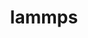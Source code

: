 ---
title: "lammps"
layout: cache
categories: [package, v0.18.1]
meta: {"versions": ["20220107"], "compilers": ["gcc@=7.3.1", "gcc@=7.5.0"], "oss": ["amzn2", "ubuntu18.04"], "platforms": ["linux"], "targets": ["aarch64", "graviton2", "x86_64", "x86_64_v3", "x86_64_v4"], "stacks": ["aws-ahug", "aws-ahug-aarch64", "aws-isc", "aws-isc-aarch64", "e4s", "root"], "num_specs": 9, "num_specs_by_stack": {"root": 9, "aws-isc": 2, "aws-isc-aarch64": 2, "aws-ahug": 2, "aws-ahug-aarch64": 2, "e4s": 1}}
spec_details: [{"hash": "nt5llzy5jtxl4nsxbq64ed7jphmsi3gu", "compiler": "gcc@=7.3.1", "versions": ["20220107"], "os": "amzn2", "platform": "linux", "target": "x86_64_v3", "variants": ["~asphere", "~body", "build_type=RelWithDebInfo", "~class2", "~colloid", "~compress", "~coreshell", "~cuda", "~cuda_mps", "~dipole", "~exceptions", "+ffmpeg", "~granular", "~ipo", "+jpeg", "+kim", "~kokkos", "~kspace", "~latte", "+lib", "~manybody", "~mc", "~meam", "~misc", "~mliap", "~molecule", "+mpi", "~mpiio", "~opencl", "+openmp", "~opt", "~peri", "+png", "~poems", "~python", "~qeq", "~replica", "~rigid", "~shock", "~snap", "~spin", "~srd", "~user-adios", "~user-atc", "~user-awpmd", "~user-bocs", "~user-cgsdk", "~user-colvars", "~user-diffraction", "~user-dpd", "~user-drude", "~user-eff", "~user-fep", "~user-h5md", "~user-lb", "~user-manifold", "~user-meamc", "~user-mesodpd", "~user-mesont", "~user-mgpt", "~user-misc", "~user-mofff", "~user-netcdf", "~user-omp", "~user-phonon", "~user-plumed", "~user-ptm", "~user-qtb", "~user-reaction", "~user-reaxc", "~user-sdpd", "~user-smd", "~user-smtbq", "~user-sph", "~user-tally", "~user-uef", "~user-yaff", "~voronoi"], "stacks": ["root", "aws-isc"], "size": "-", "tarball": "https://binaries.spack.io/v0.18.1/build_cache/linux-amzn2-x86_64_v3/gcc-7.3.1/lammps-20220107/linux-amzn2-x86_64_v3-gcc-7.3.1-lammps-20220107-nt5llzy5jtxl4nsxbq64ed7jphmsi3gu.spack"}, {"hash": "dyfi5mwcllfaxr4miza34rl6cqaskg2o", "compiler": "gcc@=7.3.1", "versions": ["20220107"], "os": "amzn2", "platform": "linux", "target": "aarch64", "variants": ["~asphere", "~body", "build_type=RelWithDebInfo", "~class2", "~colloid", "~compress", "~coreshell", "~cuda", "~cuda_mps", "~dipole", "~exceptions", "+ffmpeg", "~granular", "~ipo", "+jpeg", "+kim", "~kokkos", "~kspace", "~latte", "+lib", "~manybody", "~mc", "~meam", "~misc", "~mliap", "~molecule", "+mpi", "~mpiio", "~opencl", "+openmp", "~opt", "~peri", "+png", "~poems", "~python", "~qeq", "~replica", "~rigid", "~shock", "~snap", "~spin", "~srd", "~user-adios", "~user-atc", "~user-awpmd", "~user-bocs", "~user-cgsdk", "~user-colvars", "~user-diffraction", "~user-dpd", "~user-drude", "~user-eff", "~user-fep", "~user-h5md", "~user-lb", "~user-manifold", "~user-meamc", "~user-mesodpd", "~user-mesont", "~user-mgpt", "~user-misc", "~user-mofff", "~user-netcdf", "~user-omp", "~user-phonon", "~user-plumed", "~user-ptm", "~user-qtb", "~user-reaction", "~user-reaxc", "~user-sdpd", "~user-smd", "~user-smtbq", "~user-sph", "~user-tally", "~user-uef", "~user-yaff", "~voronoi"], "stacks": ["root", "aws-isc-aarch64"], "size": "-", "tarball": "https://binaries.spack.io/v0.18.1/build_cache/linux-amzn2-aarch64/gcc-7.3.1/lammps-20220107/linux-amzn2-aarch64-gcc-7.3.1-lammps-20220107-dyfi5mwcllfaxr4miza34rl6cqaskg2o.spack"}, {"hash": "mr4otkj55fr4lbbwiauruuyynxsttpqs", "compiler": "gcc@=7.3.1", "versions": ["20220107"], "os": "amzn2", "platform": "linux", "target": "x86_64_v4", "variants": ["~asphere", "~body", "build_type=RelWithDebInfo", "~class2", "~colloid", "~compress", "~coreshell", "~cuda", "~cuda_mps", "~dipole", "~exceptions", "+ffmpeg", "~granular", "~ipo", "+jpeg", "+kim", "~kokkos", "~kspace", "~latte", "+lib", "~manybody", "~mc", "~meam", "~misc", "~mliap", "~molecule", "+mpi", "~mpiio", "~opencl", "+openmp", "~opt", "~peri", "+png", "~poems", "~python", "~qeq", "~replica", "~rigid", "~shock", "~snap", "~spin", "~srd", "~user-adios", "~user-atc", "~user-awpmd", "~user-bocs", "~user-cgsdk", "~user-colvars", "~user-diffraction", "~user-dpd", "~user-drude", "~user-eff", "~user-fep", "~user-h5md", "~user-lb", "~user-manifold", "~user-meamc", "~user-mesodpd", "~user-mesont", "~user-mgpt", "~user-misc", "~user-mofff", "~user-netcdf", "~user-omp", "~user-phonon", "~user-plumed", "~user-ptm", "~user-qtb", "~user-reaction", "~user-reaxc", "~user-sdpd", "~user-smd", "~user-smtbq", "~user-sph", "~user-tally", "~user-uef", "~user-yaff", "~voronoi"], "stacks": ["root", "aws-ahug"], "size": "-", "tarball": "https://binaries.spack.io/v0.18.1/build_cache/linux-amzn2-x86_64_v4/gcc-7.3.1/lammps-20220107/linux-amzn2-x86_64_v4-gcc-7.3.1-lammps-20220107-mr4otkj55fr4lbbwiauruuyynxsttpqs.spack"}, {"hash": "pe2vbawouwbv7wzgpfhetrhl7ka5tbkg", "compiler": "gcc@=7.3.1", "versions": ["20220107"], "os": "amzn2", "platform": "linux", "target": "aarch64", "variants": ["~asphere", "~body", "build_type=RelWithDebInfo", "~class2", "~colloid", "~compress", "~coreshell", "~cuda", "~cuda_mps", "~dipole", "~exceptions", "+ffmpeg", "~granular", "~ipo", "+jpeg", "+kim", "~kokkos", "~kspace", "~latte", "+lib", "~manybody", "~mc", "~meam", "~misc", "~mliap", "~molecule", "+mpi", "~mpiio", "~opencl", "+openmp", "~opt", "~peri", "+png", "~poems", "~python", "~qeq", "~replica", "~rigid", "~shock", "~snap", "~spin", "~srd", "~user-adios", "~user-atc", "~user-awpmd", "~user-bocs", "~user-cgsdk", "~user-colvars", "~user-diffraction", "~user-dpd", "~user-drude", "~user-eff", "~user-fep", "~user-h5md", "~user-lb", "~user-manifold", "~user-meamc", "~user-mesodpd", "~user-mesont", "~user-mgpt", "~user-misc", "~user-mofff", "~user-netcdf", "~user-omp", "~user-phonon", "~user-plumed", "~user-ptm", "~user-qtb", "~user-reaction", "~user-reaxc", "~user-sdpd", "~user-smd", "~user-smtbq", "~user-sph", "~user-tally", "~user-uef", "~user-yaff", "~voronoi"], "stacks": ["root", "aws-ahug-aarch64"], "size": "-", "tarball": "https://binaries.spack.io/v0.18.1/build_cache/linux-amzn2-aarch64/gcc-7.3.1/lammps-20220107/linux-amzn2-aarch64-gcc-7.3.1-lammps-20220107-pe2vbawouwbv7wzgpfhetrhl7ka5tbkg.spack"}, {"hash": "lyl4mhpath55uj3kdcbw74aozjtrfa5g", "compiler": "gcc@=7.3.1", "versions": ["20220107"], "os": "amzn2", "platform": "linux", "target": "x86_64_v3", "variants": ["~asphere", "~body", "build_type=RelWithDebInfo", "~class2", "~colloid", "~compress", "~coreshell", "~cuda", "~cuda_mps", "~dipole", "~exceptions", "+ffmpeg", "~granular", "~ipo", "+jpeg", "+kim", "~kokkos", "~kspace", "~latte", "+lib", "~manybody", "~mc", "~meam", "~misc", "~mliap", "~molecule", "+mpi", "~mpiio", "~opencl", "+openmp", "~opt", "~peri", "+png", "~poems", "~python", "~qeq", "~replica", "~rigid", "~shock", "~snap", "~spin", "~srd", "~user-adios", "~user-atc", "~user-awpmd", "~user-bocs", "~user-cgsdk", "~user-colvars", "~user-diffraction", "~user-dpd", "~user-drude", "~user-eff", "~user-fep", "~user-h5md", "~user-lb", "~user-manifold", "~user-meamc", "~user-mesodpd", "~user-mesont", "~user-mgpt", "~user-misc", "~user-mofff", "~user-netcdf", "~user-omp", "~user-phonon", "~user-plumed", "~user-ptm", "~user-qtb", "~user-reaction", "~user-reaxc", "~user-sdpd", "~user-smd", "~user-smtbq", "~user-sph", "~user-tally", "~user-uef", "~user-yaff", "~voronoi"], "stacks": ["root", "aws-ahug"], "size": "-", "tarball": "https://binaries.spack.io/v0.18.1/build_cache/linux-amzn2-x86_64_v3/gcc-7.3.1/lammps-20220107/linux-amzn2-x86_64_v3-gcc-7.3.1-lammps-20220107-lyl4mhpath55uj3kdcbw74aozjtrfa5g.spack"}, {"hash": "svre5wj2oyruzwcx7vx2fcncn7y2s5kg", "compiler": "gcc@=7.5.0", "versions": ["20220107"], "os": "ubuntu18.04", "platform": "linux", "target": "x86_64", "variants": ["~asphere", "~body", "build_type=RelWithDebInfo", "~class2", "~colloid", "~compress", "~coreshell", "~cuda", "~cuda_mps", "~dipole", "~exceptions", "+ffmpeg", "~granular", "~ipo", "+jpeg", "+kim", "~kokkos", "~kspace", "~latte", "+lib", "~manybody", "~mc", "~meam", "~misc", "~mliap", "~molecule", "+mpi", "~mpiio", "~opencl", "+openmp", "~opt", "~peri", "+png", "~poems", "~python", "~qeq", "~replica", "~rigid", "~shock", "~snap", "~spin", "~srd", "~user-adios", "~user-atc", "~user-awpmd", "~user-bocs", "~user-cgsdk", "~user-colvars", "~user-diffraction", "~user-dpd", "~user-drude", "~user-eff", "~user-fep", "~user-h5md", "~user-lb", "~user-manifold", "~user-meamc", "~user-mesodpd", "~user-mesont", "~user-mgpt", "~user-misc", "~user-mofff", "~user-netcdf", "~user-omp", "~user-phonon", "~user-plumed", "~user-ptm", "~user-qtb", "~user-reaction", "~user-reaxc", "~user-sdpd", "~user-smd", "~user-smtbq", "~user-sph", "~user-tally", "~user-uef", "~user-yaff", "~voronoi"], "stacks": ["e4s", "root"], "size": "-", "tarball": "https://binaries.spack.io/v0.18.1/build_cache/linux-ubuntu18.04-x86_64/gcc-7.5.0/lammps-20220107/linux-ubuntu18.04-x86_64-gcc-7.5.0-lammps-20220107-svre5wj2oyruzwcx7vx2fcncn7y2s5kg.spack"}, {"hash": "liflcudffftfqa5zxojc42dwtb34k2zu", "compiler": "gcc@=7.3.1", "versions": ["20220107"], "os": "amzn2", "platform": "linux", "target": "graviton2", "variants": ["~asphere", "~body", "build_type=RelWithDebInfo", "~class2", "~colloid", "~compress", "~coreshell", "~cuda", "~cuda_mps", "~dipole", "~exceptions", "+ffmpeg", "~granular", "~ipo", "+jpeg", "+kim", "~kokkos", "~kspace", "~latte", "+lib", "~manybody", "~mc", "~meam", "~misc", "~mliap", "~molecule", "+mpi", "~mpiio", "~opencl", "+openmp", "~opt", "~peri", "+png", "~poems", "~python", "~qeq", "~replica", "~rigid", "~shock", "~snap", "~spin", "~srd", "~user-adios", "~user-atc", "~user-awpmd", "~user-bocs", "~user-cgsdk", "~user-colvars", "~user-diffraction", "~user-dpd", "~user-drude", "~user-eff", "~user-fep", "~user-h5md", "~user-lb", "~user-manifold", "~user-meamc", "~user-mesodpd", "~user-mesont", "~user-mgpt", "~user-misc", "~user-mofff", "~user-netcdf", "~user-omp", "~user-phonon", "~user-plumed", "~user-ptm", "~user-qtb", "~user-reaction", "~user-reaxc", "~user-sdpd", "~user-smd", "~user-smtbq", "~user-sph", "~user-tally", "~user-uef", "~user-yaff", "~voronoi"], "stacks": ["root", "aws-ahug-aarch64"], "size": "-", "tarball": "https://binaries.spack.io/v0.18.1/build_cache/linux-amzn2-graviton2/gcc-7.3.1/lammps-20220107/linux-amzn2-graviton2-gcc-7.3.1-lammps-20220107-liflcudffftfqa5zxojc42dwtb34k2zu.spack"}, {"hash": "x7bzguci4ijqq2yoeban7a3v7pirr4e5", "compiler": "gcc@=7.3.1", "versions": ["20220107"], "os": "amzn2", "platform": "linux", "target": "graviton2", "variants": ["~asphere", "~body", "build_type=RelWithDebInfo", "~class2", "~colloid", "~compress", "~coreshell", "~cuda", "~cuda_mps", "~dipole", "~exceptions", "+ffmpeg", "~granular", "~ipo", "+jpeg", "+kim", "~kokkos", "~kspace", "~latte", "+lib", "~manybody", "~mc", "~meam", "~misc", "~mliap", "~molecule", "+mpi", "~mpiio", "~opencl", "+openmp", "~opt", "~peri", "+png", "~poems", "~python", "~qeq", "~replica", "~rigid", "~shock", "~snap", "~spin", "~srd", "~user-adios", "~user-atc", "~user-awpmd", "~user-bocs", "~user-cgsdk", "~user-colvars", "~user-diffraction", "~user-dpd", "~user-drude", "~user-eff", "~user-fep", "~user-h5md", "~user-lb", "~user-manifold", "~user-meamc", "~user-mesodpd", "~user-mesont", "~user-mgpt", "~user-misc", "~user-mofff", "~user-netcdf", "~user-omp", "~user-phonon", "~user-plumed", "~user-ptm", "~user-qtb", "~user-reaction", "~user-reaxc", "~user-sdpd", "~user-smd", "~user-smtbq", "~user-sph", "~user-tally", "~user-uef", "~user-yaff", "~voronoi"], "stacks": ["root", "aws-isc-aarch64"], "size": "-", "tarball": "https://binaries.spack.io/v0.18.1/build_cache/linux-amzn2-graviton2/gcc-7.3.1/lammps-20220107/linux-amzn2-graviton2-gcc-7.3.1-lammps-20220107-x7bzguci4ijqq2yoeban7a3v7pirr4e5.spack"}, {"hash": "an6yvc5ofc34p765jnokc3p3rpbw57ue", "compiler": "gcc@=7.3.1", "versions": ["20220107"], "os": "amzn2", "platform": "linux", "target": "x86_64_v4", "variants": ["~asphere", "~body", "build_type=RelWithDebInfo", "~class2", "~colloid", "~compress", "~coreshell", "~cuda", "~cuda_mps", "~dipole", "~exceptions", "+ffmpeg", "~granular", "~ipo", "+jpeg", "+kim", "~kokkos", "~kspace", "~latte", "+lib", "~manybody", "~mc", "~meam", "~misc", "~mliap", "~molecule", "+mpi", "~mpiio", "~opencl", "+openmp", "~opt", "~peri", "+png", "~poems", "~python", "~qeq", "~replica", "~rigid", "~shock", "~snap", "~spin", "~srd", "~user-adios", "~user-atc", "~user-awpmd", "~user-bocs", "~user-cgsdk", "~user-colvars", "~user-diffraction", "~user-dpd", "~user-drude", "~user-eff", "~user-fep", "~user-h5md", "~user-lb", "~user-manifold", "~user-meamc", "~user-mesodpd", "~user-mesont", "~user-mgpt", "~user-misc", "~user-mofff", "~user-netcdf", "~user-omp", "~user-phonon", "~user-plumed", "~user-ptm", "~user-qtb", "~user-reaction", "~user-reaxc", "~user-sdpd", "~user-smd", "~user-smtbq", "~user-sph", "~user-tally", "~user-uef", "~user-yaff", "~voronoi"], "stacks": ["root", "aws-isc"], "size": "-", "tarball": "https://binaries.spack.io/v0.18.1/build_cache/linux-amzn2-x86_64_v4/gcc-7.3.1/lammps-20220107/linux-amzn2-x86_64_v4-gcc-7.3.1-lammps-20220107-an6yvc5ofc34p765jnokc3p3rpbw57ue.spack"}]
---